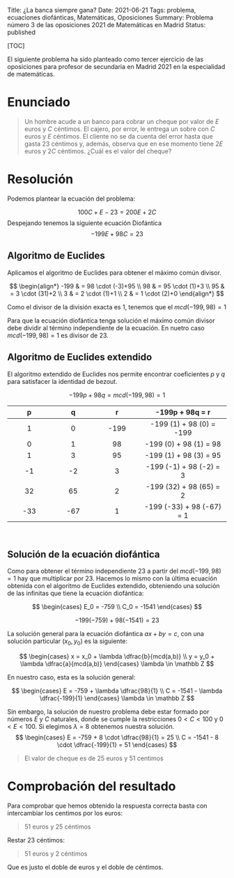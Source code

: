 Title: ¿La banca siempre gana?
Date: 2021-06-21
Tags: problema, ecuaciones diofánticas, Matemáticas, Oposiciones
Summary: Problema número 3 de las oposiciones 2021 de Matemáticas en Madrid
Status: published

[TOC]

El siguiente problema ha sido planteado como tercer ejercicio de las oposiciones para profesor de secundaria en Madrid 2021 en la especialidad de matemáticas.

# Enunciado #

> Un hombre acude a un banco para cobrar un cheque por valor de $E$ euros y $C$ céntimos. El cajero, por error, le entrega un sobre con $C$ euros y $E$ céntimos. El cliente no se da cuenta del error hasta que gasta 23 céntimos y, además, observa que en ese momento tiene $2E$ euros y $2C$ céntimos. ¿Cuál es el valor del cheque?

# Resolución #

Podemos plantear la ecuación del problema:

$$ 100C+E-23 = 200E+2C $$ Despejando tenemos la siguiente ecuación Diofántica $$ -199E+98C = 23 $$

## Algoritmo de Euclides

Aplicamos el algoritmo de Euclides para obtener el máximo común divisor.

$$ \begin{align*} -199 & = 98 \cdot (-3)+95 \\ 98 & = 95 \cdot (1)+3 \\ 95 & = 3 \cdot (31)+2 \\ 3 & = 2 \cdot (1)+1 \\
2 & = 1 \cdot (2)+0 \end{align*} $$

Como el divisor de la división exacta es $1$, tenemos que el $mcd(-199, 98) = 1$

Para que la ecuación diofántica tenga solución el máximo común divisor debe dividir al término independiente de la
ecuación. En nuetro caso $mcd(-199, 98) = 1$ es divisor de $23$.

## Algoritmo de Euclides extendido

El algoritmo extendido de Euclides nos permite encontrar coeficientes $p$ y $q$ para satisfacer la identidad de bezout.

$$ -199p+98q = mcd(-199, 98) = 1 $$


<!---
| p | q | r | -199p+98q=r |
|:---:|:---:|:---:|:-----------------------------:|
| 1 | 0 | -199 | -199(1)+98(0) = -199 |
| 0 | 1 | 98 |  -199(0)+98(1) = 98 |
| 1 | 3 | 95 |  -199(1)+98(3) = 95 |
| -1 | -2 | 3 |  -199(-1)+98(-2) = 3 |
| 32 | 65 | 2 |  -199(32)+98(65) = 2 |
| -33 | -67 | 1 |  -199(-33)+98(-67) = 1 |
-->

<table style="width: 100%">
    <colgroup>
       <col style="width: 20%;">
       <col style="width: 20%;">
       <col style="width: 20%;">
       <col style="width: 40%;">
    </colgroup>
    <thead>
        <tr>
            <th align="center">p</th>
            <th align="center">q</th>
            <th align="center">r</th>
            <th align="center">-199p + 98q = r</th>
        </tr>
    </thead>
    <tbody>
    <tr>
        <td align="center">1</td>
        <td align="center">0</td>
        <td align="center">-199</td>
        <td align="center">-199 (1) + 98 (0) = -199</td>
    </tr>
    <tr>
        <td align="center">0</td>
        <td align="center">1</td>
        <td align="center">98</td>
        <td align="center">-199 (0) + 98 (1) = 98</td>
    </tr>
    <tr>
        <td align="center">1</td>
        <td align="center">3</td>
        <td align="center">95</td>
        <td align="center">-199 (1) + 98 (3) = 95</td>
    </tr>
    <tr>
        <td align="center">-1</td>
        <td align="center">-2</td>
        <td align="center">3</td>
        <td align="center">-199 (-1) + 98 (-2) = 3</td>
    </tr>
    <tr>
        <td align="center">32</td>
        <td align="center">65</td>
        <td align="center">2</td>
        <td align="center">-199 (32) + 98 (65) = 2</td>
    </tr>
    <tr>
        <td align="center">-33</td>
        <td align="center">-67</td>
        <td align="center">1</td>
        <td align="center">-199 (-33) + 98 (-67) = 1</td>
    </tr>
    </tbody>
</table>

<br/>

## Solución de la ecuación diofántica

Como para obtener el término independiente $23$ a partir del $mcd(-199, 98) = 1$ hay que multiplicar por $23$. Hacemos lo mismo con la última ecuación obtenida con el algoritmo de Euclides extendido, obteniendo una solución de las infinitas que tiene la ecuación diofántica:

$$
\begin{cases}
    E_0 = -759 \\
    C_0 = -1541
\end{cases}
$$

$$
-199 (-759) + 98 (-1541) = 23
$$

La solución general para la ecuación diofántica $ax+by=c$, con una solución particular $(x_0, y_0)$ es la siguiente:

$$
\begin{cases}
x = x_0 + \lambda \dfrac{b}{mcd(a,b)} \\
y = y_0 + \lambda \dfrac{a}{mcd(a,b)}
\end{cases}
\lambda \in \mathbb Z
$$

En nuestro caso, esta es la solución general:

$$
\begin{cases}
E = -759 + \lambda \dfrac{98}{1} \\
C = -1541 - \lambda \dfrac{-199}{1}
\end{cases}
\lambda \in \mathbb Z
$$

Sin embargo, la solución de nuestro problema debe estar formado por números $E$ y $C$ naturales, donde se cumple la restricciones $0 < C < 100$ y $0 < E < 100$.
Si elegimos $\lambda = 8$ obtenemos nuestra solución.
$$
\begin{cases}
E = -759 + 8 \cdot \dfrac{98}{1} = 25 \\
C = -1541 - 8 \cdot \dfrac{-199}{1} = 51
\end{cases}
$$

>El valor de cheque es de $25$ euros y $51$ centimos

# Comprobación del resultado
Para comprobar que hemos obtenido la respuesta correcta basta con intercambiar los centimos por los euros:
>$51$ euros y $25$ céntimos
 
Restar 23 céntimos:

>$51$ euros y $2$ céntimos
 
Que es justo el doble de euros y el doble de céntimos.

